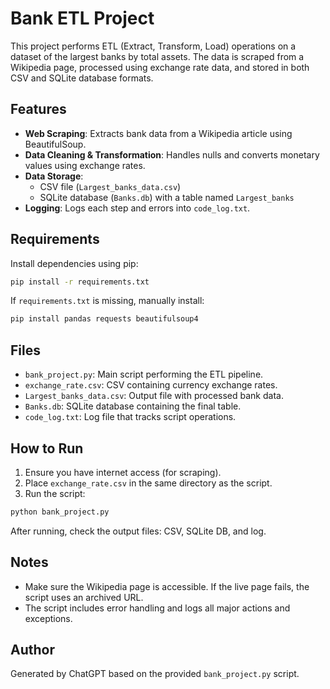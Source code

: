 
# Bank ETL Project

This project performs ETL (Extract, Transform, Load) operations on a dataset of the largest banks by total assets. The data is scraped from a Wikipedia page, processed using exchange rate data, and stored in both CSV and SQLite database formats.

## Features

- **Web Scraping**: Extracts bank data from a Wikipedia article using BeautifulSoup.
- **Data Cleaning & Transformation**: Handles nulls and converts monetary values using exchange rates.
- **Data Storage**:
  - CSV file (`Largest_banks_data.csv`)
  - SQLite database (`Banks.db`) with a table named `Largest_banks`
- **Logging**: Logs each step and errors into `code_log.txt`.

## Requirements

Install dependencies using pip:

```bash
pip install -r requirements.txt
```

If `requirements.txt` is missing, manually install:

```bash
pip install pandas requests beautifulsoup4
```

## Files

- `bank_project.py`: Main script performing the ETL pipeline.
- `exchange_rate.csv`: CSV containing currency exchange rates.
- `Largest_banks_data.csv`: Output file with processed bank data.
- `Banks.db`: SQLite database containing the final table.
- `code_log.txt`: Log file that tracks script operations.

## How to Run

1. Ensure you have internet access (for scraping).
2. Place `exchange_rate.csv` in the same directory as the script.
3. Run the script:

```bash
python bank_project.py
```

After running, check the output files: CSV, SQLite DB, and log.

## Notes

- Make sure the Wikipedia page is accessible. If the live page fails, the script uses an archived URL.
- The script includes error handling and logs all major actions and exceptions.

## Author

Generated by ChatGPT based on the provided `bank_project.py` script.

